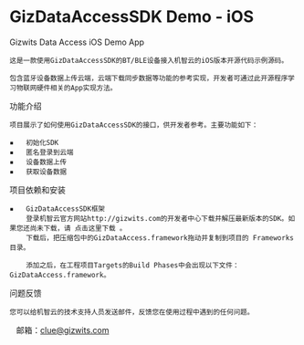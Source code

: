 GizDataAccessSDK Demo - iOS
===========================

Gizwits Data Access iOS Demo App

	这是一款使用GizDataAccessSDK的BT/BLE设备接入机智云的iOS版本开源代码示例源码。
	
	包含蓝牙设备数据上传云端，云端下载同步数据等功能的参考实现，开发者可通过此开源程序学习物联网硬件相关的App实现方法。


功能介绍

	项目展示了如何使用GizDataAccessSDK的接口，供开发者参考。主要功能如下：

	▪	初始化SDK
	▪	匿名登录到云端
	▪	设备数据上传
	▪	获取设备数据


项目依赖和安装

	▪	GizDataAccessSDK框架
        登录机智云官方网站http://gizwits.com的开发者中心下载并解压最新版本的SDK。如果您还尚未下载，请 点击这里下载 。
        下载后，把压缩包中的GizDataAccess.framework拖动并复制到项目的 Frameworks 目录。

        添加之后，在工程项目Targets的Build Phases中会出现以下文件：GizDataAccess.framework。


问题反馈

    您可以给机智云的技术支持人员发送邮件，反馈您在使用过程中遇到的任何问题。
    邮箱：clue@gizwits.com

